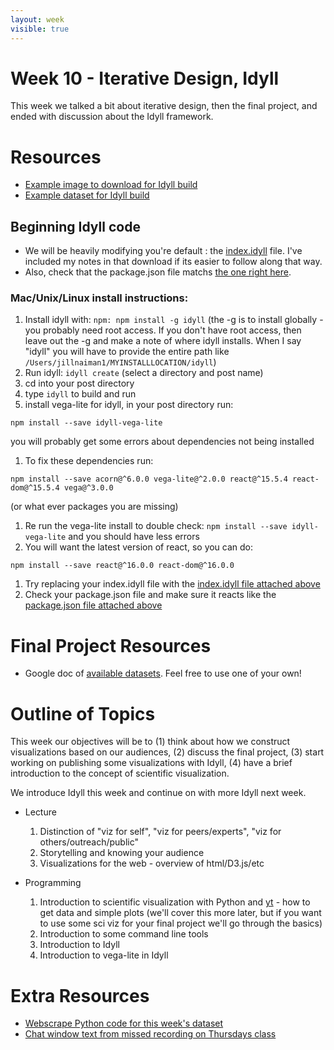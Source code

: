```yaml
---
layout: week
visible: true
---
```


# Week 10 - Iterative Design, Idyll

This week we talked a bit about iterative design, then the final project, and
ended with discussion about the Idyll framework.

# Resources

 * <a href='corg/imgcropped.png' download>Example image to download for Idyll build</a>
 * <a href='data/corgiData.json' download>Example dataset for Idyll build</a>

## Beginning Idyll code

 * We will be heavily modifying you're default : the <a href="idyll_website/index.idyll" download>index.idyll</a> file.  I've included my notes in that download if its easier to follow along that way.
 * Also, check that the package.json file matchs <a href="idyll_website/package.json" download> the one right here</a>.

### Mac/Unix/Linux install instructions:

1. Install idyll with: ```npm: npm install -g idyll``` (the -g is to install globally - you probably need root access.  If you don't have root access, then leave out the -g and make a note of where idyll installs.  When I say "idyll" you will have to provide the entire path like ```/Users/jillnaiman1/MYINSTALLLOCATION/idyll```)
1. Run idyll: ```idyll create``` (select a directory and post name)
1. cd into your post directory
1. type ```idyll``` to build and run
1. install vega-lite for idyll, in your post directory run:
```
npm install --save idyll-vega-lite
```
you will probably get some errors about dependencies not being installed
1. To fix these dependencies run:
```
npm install --save acorn@^6.0.0 vega-lite@^2.0.0 react@^15.5.4 react-dom@^15.5.4 vega@^3.0.0
```
(or what ever packages you are missing)
1. Re run the vega-lite install to double check: ```npm install --save idyll-vega-lite``` and you should have less errors
1. You will want the latest version of react, so you can do:
```
npm install --save react@^16.0.0 react-dom@^16.0.0
```
1. Try replacing your index.idyll file with the <a href="idyll_website/index.idyll">index.idyll file attached above</a>
1. Check your package.json file and make sure it reacts like the <a href="idyll_website/package.json">package.json file attached above</a>

# Final Project Resources

 * Google doc of <a href="https://docs.google.com/document/d/15UJinT5XokAHXd9fQAYD8f6d3vEkR6kJMq8kswmkOhY/edit?usp=sharing">available datasets</a>.  Feel free to use one of your own!
 
# Outline of Topics

This week our objectives will be to (1) think about how we construct visualizations based on our audiences, (2) discuss the final project, (3) start working on publishing some visualizations with Idyll, (4) have a brief introduction to the concept of scientific visualization.

We introduce Idyll this week and continue on with more Idyll next week.


 * Lecture
   1. Distinction of "viz for self", "viz for peers/experts", "viz for others/outreach/public"
   1. Storytelling and knowing your audience
   1. Visualizations for the web - overview of html/D3.js/etc

 * Programming
   1. Introduction to scientific visualization with Python and [yt](https://yt-project.org/) - how to get data and simple plots (we'll cover this more later, but if you want to use some sci viz for your final project we'll go through the basics)
   1. Introduction to some command line tools
   1. Introduction to Idyll
   1. Introduction to vega-lite in Idyll

# Extra Resources

 * <a href='corg/grabCorgData.py'>Webscrape Python code for this week's dataset</a>
 * <a href="chatWindowHist.txt">Chat window text from missed recording on Thursdays class</a>